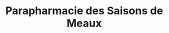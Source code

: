 ---
title: "Parapharmacie des Saisons de Meaux"
url: /chauconin-neufmontiers/parapharmacie-des-saisons-de-meaux/
shop: chimiste
---
